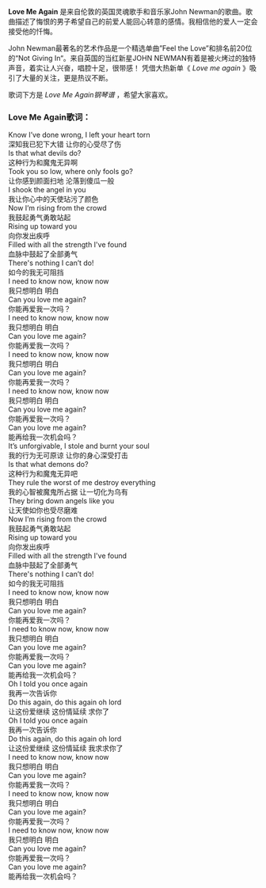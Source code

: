 

**Love Me Again** 是来自伦敦的英国灵魂歌手和音乐家John
Newman的歌曲。歌曲描述了悔恨的男子希望自己的前爱人能回心转意的感情。我相信他的爱人一定会接受他的忏悔。

  
John Newman最著名的艺术作品是一个精选单曲”Feel the Love”和排名前20位的“Not Giving In“。来自英国的当红新星JOHN
NEWMAN有着是被火烤过的独特声音，着实让人兴奋，唱腔十足，很带感！ 凭借大热新单《 _Love me again_ 》吸引了大量的关注，更是热议不断。

  
歌词下方是 _Love Me Again钢琴谱_ ，希望大家喜欢。

### Love Me Again歌词：

Know I’ve done wrong, I left your heart torn  
深知我已犯下大错 让你的心受尽了伤  
Is that what devils do?  
这种行为和魔鬼无异啊  
Took you so low, where only fools go?  
让你感到颜面扫地 沦落到傻瓜一般  
I shook the angel in you  
我让你心中的天使玷污了颜色  
Now I’m rising from the crowd  
我鼓起勇气勇敢站起  
Rising up toward you  
向你发出疾呼  
Filled with all the strength I've found  
血脉中鼓起了全部勇气  
There's nothing I can’t do!  
如今的我无可阻挡  
I need to know now, know now  
我只想明白 明白  
Can you love me again?  
你能再爱我一次吗？  
I need to know now, know now  
我只想明白 明白  
Can you love me again?  
你能再爱我一次吗？  
I need to know now, know now  
我只想明白 明白  
Can you love me again?  
你能再爱我一次吗？  
I need to know now, know now  
我只想明白 明白  
Can you love me again?  
你能再爱我一次吗？  
Can you love me again?  
能再给我一次机会吗？  
It’s unforgivable, I stole and burnt your soul  
我的行为无可原谅 让你的身心深受打击  
Is that what demons do?  
这种行为和魔鬼无异吧  
They rule the worst of me destroy everything  
我的心智被魔鬼所占据 让一切化为乌有  
They bring down angels like you  
让天使如你也受尽磨难  
Now I’m rising from the crowd  
我鼓起勇气勇敢站起  
Rising up toward you  
向你发出疾呼  
Filled with all the strength I've found  
血脉中鼓起了全部勇气  
There's nothing I can’t do!  
如今的我无可阻挡  
I need to know now, know now  
我只想明白 明白  
Can you love me again?  
你能再爱我一次吗？  
I need to know now, know now  
我只想明白 明白  
Can you love me again?  
你能再爱我一次吗？  
Can you love me again?  
能再给我一次机会吗？  
Oh I told you once again  
我再一次告诉你  
Do this again, do this again oh lord  
让这份爱继续 这份情延续 求你了  
Oh I told you once again  
我再一次告诉你  
Do this again, do this again oh lord  
让这份爱继续 这份情延续 我求求你了  
I need to know now, know now  
我只想明白 明白  
Can you love me again?  
你能再爱我一次吗？  
I need to know now, know now  
我只想明白 明白  
Can you love me again?  
你能再爱我一次吗？  
I need to know now, know now  
我只想明白 明白  
Can you love me again?  
你能再爱我一次吗？  
Can you love me again?  
能再给我一次机会吗？

